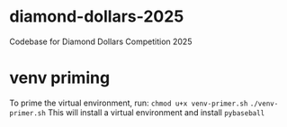 # diamond-dollars-2025
Codebase for Diamond Dollars Competition 2025

# venv priming
To prime the virtual environment, run:
`chmod u+x venv-primer.sh`
`./venv-primer.sh`
This will install a virtual environment and install `pybaseball`